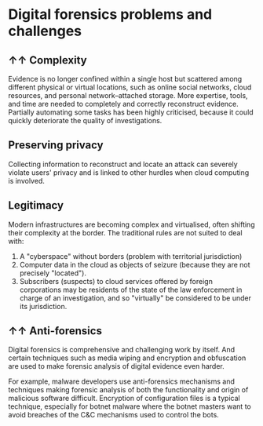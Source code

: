 # Digital forensics problems and challenges

## ↑↑ Complexity

Evidence is no longer confined within a single host but scattered among different physical or virtual locations, such as online social networks, cloud resources, and personal network–attached storage. More expertise, tools, and time are needed to completely and correctly reconstruct evidence. Partially automating some tasks has been highly criticised, because it could quickly deteriorate the quality of investigations.

## Preserving privacy

Collecting information to reconstruct and locate an attack can severely violate users' privacy and is linked to other hurdles when cloud computing is involved.

## Legitimacy

Modern infrastructures are becoming complex and virtualised, often shifting their complexity at the border. The traditional rules are not suited to deal with:

1. A "cyberspace" without borders (problem with territorial jurisdiction)
2. Computer data in the cloud as objects of seizure (because they are not precisely "located"). 
3. Subscribers (suspects) to cloud services offered by foreign corporations may be residents of the state of the law enforcement in charge of an investigation, and so "virtually" be considered to be under its jurisdiction.

## ↑↑ Anti-forensics

Digital forensics is comprehensive and challenging work by itself. And certain techniques such as media wiping and encryption and obfuscation are used to make forensic analysis of digital evidence even harder. 

For example, malware developers use anti-forensics mechanisms and techniques making forensic analysis of both the functionality and origin of malicious software difficult. Encryption of configuration files is a typical technique, especially for botnet malware where the botnet masters want to avoid breaches of the C&C mechanisms used to control the bots.